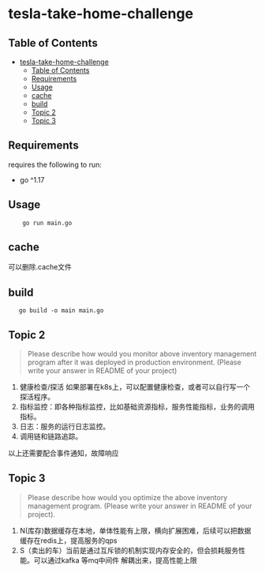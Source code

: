 # tesla-take-home-challenge

## Table of Contents

- [tesla-take-home-challenge](#tesla-take-home-challenge)
  - [Table of Contents](#table-of-contents)
  - [Requirements](#requirements)
  - [Usage](#usage)
  - [cache](#cache)
  - [build](#build)
  - [Topic 2](#topic-2)
  - [Topic 3](#topic-3)

## Requirements

requires the following to run:

- go ^1.17

## Usage

```
    go run main.go
```


## cache

可以删除.cache文件

## build

```
   go build -o main main.go
```


## Topic 2

>Please describe how would you monitor above inventory management program after it 
was deployed in production environment. (Please write your answer in README of your 
project)
 1. 健康检查/探活 如果部署在k8s上，可以配置健康检查，或者可以自行写一个探活程序。
 2. 指标监控：即各种指标监控，比如基础资源指标，服务性能指标，业务的调用指标。
 3. 日志：服务的运行日志监控。
 4. 调用链和链路追踪。
   
   以上还需要配合事件通知，故障响应

## Topic 3
>Please describe how would you optimize the above inventory management program. 
(Please write your answer in README of your project).

1. N(库存)数据缓存在本地，单体性能有上限，横向扩展困难，后续可以把数据缓存在redis上，提高服务的qps
2. S（卖出的车）当前是通过互斥锁的机制实现内存安全的，但会损耗服务性能。可以通过kafka 等mq中间件 解耦出来，提高性能上限
